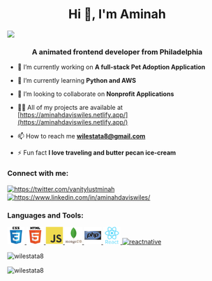 <h1 align="center">Hi 👋, I'm Aminah</h1>
<img  align ="center" src ="https://user-images.githubusercontent.com/102968032/171775134-9fc7996b-30d1-487c-8d50-e141642e3b7b.png"/>

<h3 align="center">A animated frontend developer from Philadelphia</h3>

- 🔭 I’m currently working on **A full-stack Pet Adoption Application**

- 🌱 I’m currently learning **Python and AWS**

- 👯 I’m looking to collaborate on **Nonprofit Applications**

- 👨‍💻 All of my projects are available at [https://aminahdaviswiles.netlify.app/](https://aminahdaviswiles.netlify.app/)

- 📫 How to reach me **wilestata8@gmail.com**

- ⚡ Fun fact **I love traveling and butter pecan ice-cream**

<h3 align="left">Connect with me:</h3>
<p align="left">
<a href="https://twitter.com/https://twitter.com/vanitylustminah" target="blank"><img align="center" src="https://raw.githubusercontent.com/rahuldkjain/github-profile-readme-generator/master/src/images/icons/Social/twitter.svg" alt="https://twitter.com/vanitylustminah" height="30" width="40" /></a>
<a href="https://linkedin.com/in/https://www.linkedin.com/in/aminahdaviswiles/" target="blank"><img align="center" src="https://raw.githubusercontent.com/rahuldkjain/github-profile-readme-generator/master/src/images/icons/Social/linked-in-alt.svg" alt="https://www.linkedin.com/in/aminahdaviswiles/" height="30" width="40" /></a>
</p>

<h3 align="left">Languages and Tools:</h3>
<p align="left"> <a href="https://www.w3schools.com/css/" target="_blank" rel="noreferrer"> <img src="https://raw.githubusercontent.com/devicons/devicon/master/icons/css3/css3-original-wordmark.svg" alt="css3" width="40" height="40"/> </a> <a href="https://www.w3.org/html/" target="_blank" rel="noreferrer"> <img src="https://raw.githubusercontent.com/devicons/devicon/master/icons/html5/html5-original-wordmark.svg" alt="html5" width="40" height="40"/> </a> <a href="https://developer.mozilla.org/en-US/docs/Web/JavaScript" target="_blank" rel="noreferrer"> <img src="https://raw.githubusercontent.com/devicons/devicon/master/icons/javascript/javascript-original.svg" alt="javascript" width="40" height="40"/> </a> <a href="https://www.mongodb.com/" target="_blank" rel="noreferrer"> <img src="https://raw.githubusercontent.com/devicons/devicon/master/icons/mongodb/mongodb-original-wordmark.svg" alt="mongodb" width="40" height="40"/> </a> <a href="https://www.php.net" target="_blank" rel="noreferrer"> <img src="https://raw.githubusercontent.com/devicons/devicon/master/icons/php/php-original.svg" alt="php" width="40" height="40"/> </a> <a href="https://reactjs.org/" target="_blank" rel="noreferrer"> <img src="https://raw.githubusercontent.com/devicons/devicon/master/icons/react/react-original-wordmark.svg" alt="react" width="40" height="40"/> </a> <a href="https://reactnative.dev/" target="_blank" rel="noreferrer"> <img src="https://reactnative.dev/img/header_logo.svg" alt="reactnative" width="40" height="40"/> </a> </p>

<p><img align="center" src="https://github-readme-stats.vercel.app/api/top-langs?username=wilestata8&show_icons=true&locale=en&layout=compact" alt="wilestata8" /></p>

<p><img align="center" src="https://github-readme-streak-stats.herokuapp.com/?user=wilestata8&" alt="wilestata8" /></p>
